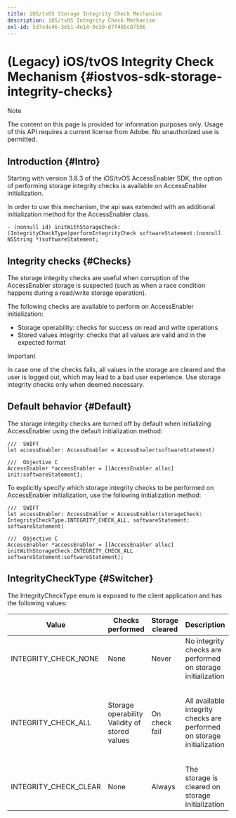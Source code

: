 ```yaml
---
title: iOS/tvOS Storage Integrity Check Mechanism
description: iOS/tvOS Integrity Check Mechanism
exl-id: 5d7cdc46-3e51-4e14-9e30-d7f48bc87506
---
```

# (Legacy) iOS/tvOS Integrity Check Mechanism {#iostvos-sdk-storage-integrity-checks}

>[!NOTE]
>
>The content on this page is provided for information purposes only. Usage of this API requires a current license from Adobe. No unauthorized use is permitted.

## Introduction {#Intro}

Starting with version 3.8.3 of the iOS/tvOS AccessEnabler SDK, the option of performing storage integrity checks is available on AccessEnabler initialization.

In order to use this mechanism, the api was extended with an additional initialization method for the AccessEnabler class.

```
- (nonnull id) initWithStorageCheck:(IntegrityCheckType)performIntegrityCheck softwareStatement:(nonnull NSString *)softwareStatement;
```


## Integrity checks {#Checks}

The storage integrity checks are useful when corruption of the AccessEnabler storage is suspected (such as when a race condition happens during a read/write storage operation).

The following checks are available to perform on AccessEnabler initialization:
- Storage operability: checks for success on read and write operations
- Stored values integrity: checks that all values are valid and in the expected format

>[!IMPORTANT]
> 
>In case one of the checks fails, all values in the storage are cleared and the user is logged out, which may lead to a bad user experience. Use storage integrity checks only when deemed necessary.


## Default behavior {#Default}

The storage integrity checks are turned off by default when initializing AccessEnabler using the default initialization method:

```
///  SWIFT
let accessEnabler: AccessEnabler = AccessEnaler(softwareStatement)

///  Objective C
AccessEnabler *accessEnabler = [[AccessEnabler alloc] init:softwareStatement];
```

To explicitly specify which storage integrity checks to be performed on AccessEnabler initialization, use the following initialization method:

```
///  SWIFT
let accessEnabler: AccessEnabler = AccessEnabler(storageCheck: IntegrityCheckType.INTEGRITY_CHECK_ALL, softwareStatement: softwareStatement)

///  Objective C
AccessEnabler *accessEnabler = [[AccessEnabler alloc] initWithStorageCheck:INTEGRITY_CHECK_ALL softwareStatement:softwareStatement];
```


## IntegrityCheckType {#Switcher}

The IntegrityCheckType enum is exposed to the client application and has the following values:

| Value                 | Checks performed                                    | Storage cleared | Description                                                            | Recommended use case                                                                                                     |
|-----------------------|-----------------------------------------------------|-----------------|------------------------------------------------------------------------|--------------------------------------------------------------------------------------------------------------------------|
| INTEGRITY_CHECK_NONE  | None                                                | Never           | No integrity checks are performed on storage initialization            | When the SDK flows are working as expected                                                                               |
| INTEGRITY_CHECK_ALL   | Storage operability <br/> Validity of stored values | On check fail   | All available integrity checks are performed on storage initialization | When corruption of SDK storage is suspected. <br/> In case any of the integrity checks fail, the user will be logged out |
| INTEGRITY_CHECK_CLEAR | None                                                | Always          | The storage is cleared on storage initialization                       | When the SDK flows cannot be completed as expected                                                                       |
